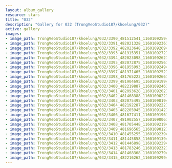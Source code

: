 ```yaml
---
layout: album_gallery
resource: stars
title: "032"
description: "Gallery for 032 (TrongVeoStudio187/khoelung/032)"
active: gallery
images:
- image_path: TrongVeoStudio187/khoelung/032/3390_481512541_1160109259453346_6399687355259292159_n.jpg
- image_path: TrongVeoStudio187/khoelung/032/3391_482021328_1160109236120015_4471820255069674410_n.jpg
- image_path: TrongVeoStudio187/khoelung/032/3392_482023648_1160109269453345_9074146632022449085_n.jpg
- image_path: TrongVeoStudio187/khoelung/032/3393_481915351_1160109272786678_1448172329477937705_n.jpg
- image_path: TrongVeoStudio187/khoelung/032/3394_482023098_1160109262786679_4386139799076370583_n.jpg
- image_path: TrongVeoStudio187/khoelung/032/3395_482072875_1160109256120013_8559337769924061577_n.jpg
- image_path: TrongVeoStudio187/khoelung/032/3396_481955993_1160109249453347_2148758844450679306_n.jpg
- image_path: TrongVeoStudio187/khoelung/032/3397_481971465_1160109252786680_8942588304177964033_n.jpg
- image_path: TrongVeoStudio187/khoelung/032/3398_481765223_1160109266120012_3522061021779690244_n.jpg
- image_path: TrongVeoStudio187/khoelung/032/3399_481904695_1160109199453352_8384339635265042968_n.jpg
- image_path: TrongVeoStudio187/khoelung/032/3400_482219887_1160109246120014_7560220058276422182_n.jpg
- image_path: TrongVeoStudio187/khoelung/032/3401_482093628_1160109202786685_5590870855453888829_n.jpg
- image_path: TrongVeoStudio187/khoelung/032/3402_481468388_1160109022786703_3831818625248402494_n.jpg
- image_path: TrongVeoStudio187/khoelung/032/3403_482075495_1160109019453370_8310136437145329549_n.jpg
- image_path: TrongVeoStudio187/khoelung/032/3404_482192287_1160109222786683_2485023626627063770_n.jpg
- image_path: TrongVeoStudio187/khoelung/032/3405_482205945_1160109142786691_6498649732013694833_n.jpg
- image_path: TrongVeoStudio187/khoelung/032/3406_481677411_1160109196120019_7561362968521296942_n.jpg
- image_path: TrongVeoStudio187/khoelung/032/3407_481902557_1160109006120038_189128511258559560_n.jpg
- image_path: TrongVeoStudio187/khoelung/032/3408_481705448_1160109219453350_2634228280065738323_n.jpg
- image_path: TrongVeoStudio187/khoelung/032/3409_481696565_1160109012786704_5063453394000041425_n.jpg
- image_path: TrongVeoStudio187/khoelung/032/3410_481455255_1160109239453348_5916357347056284225_n.jpg
- image_path: TrongVeoStudio187/khoelung/032/3411_481445858_1160109139453358_8526886866454790445_n.jpg
- image_path: TrongVeoStudio187/khoelung/032/3412_481446898_1160109229453349_3037465650765796510_n.jpg
- image_path: TrongVeoStudio187/khoelung/032/3413_481783246_1160109232786682_8550530453516664813_n.jpg
- image_path: TrongVeoStudio187/khoelung/032/3414_481468368_1160109279453344_7577574443645017649_n.jpg
- image_path: TrongVeoStudio187/khoelung/032/3415_482216262_1160109299453342_1036066494399799846_n.jpg
---
```

